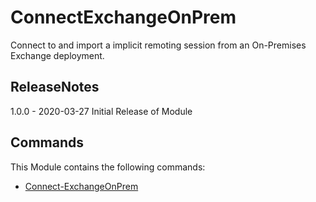 # ConnectExchangeOnPrem

Connect to and import a implicit remoting session from an On-Premises Exchange deployment.

## ReleaseNotes

1.0.0 - 2020-03-27
        Initial Release of Module

## Commands

This Module contains the following commands: 

* [Connect-ExchangeOnPrem](Connect-ExchangeOnPrem.md)

